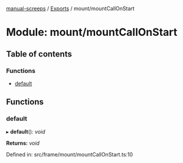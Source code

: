 [manual-screeps](../README.md) / [Exports](../modules.md) / mount/mountCallOnStart

# Module: mount/mountCallOnStart

## Table of contents

### Functions

- [default](mount_mountcallonstart.md#default)

## Functions

### default

▸ **default**(): *void*

**Returns:** *void*

Defined in: src/frame/mount/mountCallOnStart.ts:10
